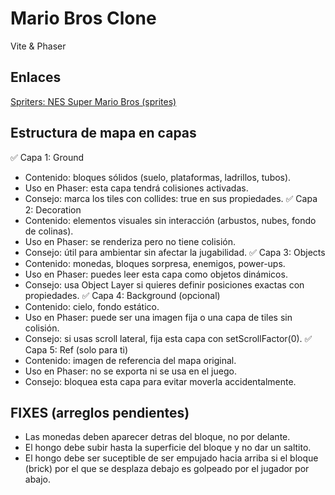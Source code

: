 # Mario Bros Clone
Vite & Phaser

## Enlaces  
[Spriters: NES Super Mario Bros (sprites)](https://www.spriters-resource.com/nes/supermariobros/)

## Estructura de mapa en capas
✅ Capa 1: Ground
- Contenido: bloques sólidos (suelo, plataformas, ladrillos, tubos).
- Uso en Phaser: esta capa tendrá colisiones activadas.
- Consejo: marca los tiles con collides: true en sus propiedades.
✅ Capa 2: Decoration
- Contenido: elementos visuales sin interacción (arbustos, nubes, fondo de colinas).
- Uso en Phaser: se renderiza pero no tiene colisión.
- Consejo: útil para ambientar sin afectar la jugabilidad.
✅ Capa 3: Objects
- Contenido: monedas, bloques sorpresa, enemigos, power-ups.
- Uso en Phaser: puedes leer esta capa como objetos dinámicos.
- Consejo: usa Object Layer si quieres definir posiciones exactas con propiedades.
✅ Capa 4: Background (opcional)
- Contenido: cielo, fondo estático.
- Uso en Phaser: puede ser una imagen fija o una capa de tiles sin colisión.
- Consejo: si usas scroll lateral, fija esta capa con setScrollFactor(0).
✅ Capa 5: Ref (solo para ti)
- Contenido: imagen de referencia del mapa original.
- Uso en Phaser: no se exporta ni se usa en el juego.
- Consejo: bloquea esta capa para evitar moverla accidentalmente.

## FIXES (arreglos pendientes)
- Las monedas deben aparecer detras del bloque, no por delante.
- El hongo debe subir hasta la superficie del bloque y no dar un saltito.
- El hongo debe ser suceptible de ser empujado hacia arriba si el bloque (brick) por el que se desplaza debajo es golpeado por el jugador por abajo.